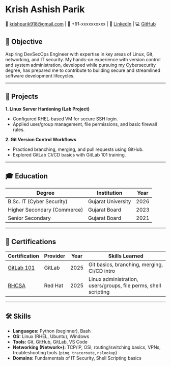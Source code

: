 <link rel="stylesheet" href="assets/css/resume.css">

# Krish Ashish Parik

📧 [krishparik918@gmail.com](mailto:krishparik918@gmail.com) | 📱 +91-xxxxxxxxxx | 🔗 [LinkedIn](https://www.linkedin.com/in/krish-parik-a375ab192/) | 💻 [GitHub](https://github.com/Kparik918)


## 🎯 Objective
Aspiring DevSecOps Engineer with expertise in key areas of Linux, Git, networking, and IT security. My hands-on experience with version control and system administration, developed while pursuing my Cybersecurity degree, has prepared me to contribute to building secure and streamlined software development lifecycles.

---
## 💼 Projects

**1. Linux Server Hardening (Lab Project)**  
- Configured RHEL-based VM for secure SSH login.  
- Applied user/group management, file permissions, and basic firewall rules.  

**2. Git Version Control Workflows**  
- Practiced branching, merging, and pull requests using GitHub.  
- Explored GitLab CI/CD basics with GitLab 101 training.

---
## 🎓 Education

| Degree                          | Institution        | Year |
|---------------------------------|--------------------|------|
| B.Sc. IT (Cyber Security)       | Gujarat University | 2026 |
| Higher Secondary (Commerce)     | Gujarat Board      | 2023 |
| Senior Secondary                | Gujarat Board      | 2021 |

---
## 📜 Certifications

| Certification                         | Provider   | Year | Skills Learned                                  |
|--------------------------------------|------------|------|-------------------------------------------------|
| [GitLab 101](https://dummy-link.com) | GitLab     | 2025 | Git basics, branching, merging, CI/CD intro     |
| [RHCSA](https://dummy-link.com)      | Red Hat    | 2025 | Linux administration, users/groups, file perms, shell scripting |

--- 
## 🛠 Skills

- **Languages:** Python (beginner), Bash  
- **OS:** Linux (RHEL, Ubuntu), Windows  
- **Tools:** Git, GitHub, GitLab, VS Code  
- **Networking (Network+):** TCP/IP, OSI, routing/switching basics, VPNs, troubleshooting tools (`ping`, `traceroute`, `nslookup`)  
- **Domains:** Fundamentals of IT Security, Shell Scripting basics
